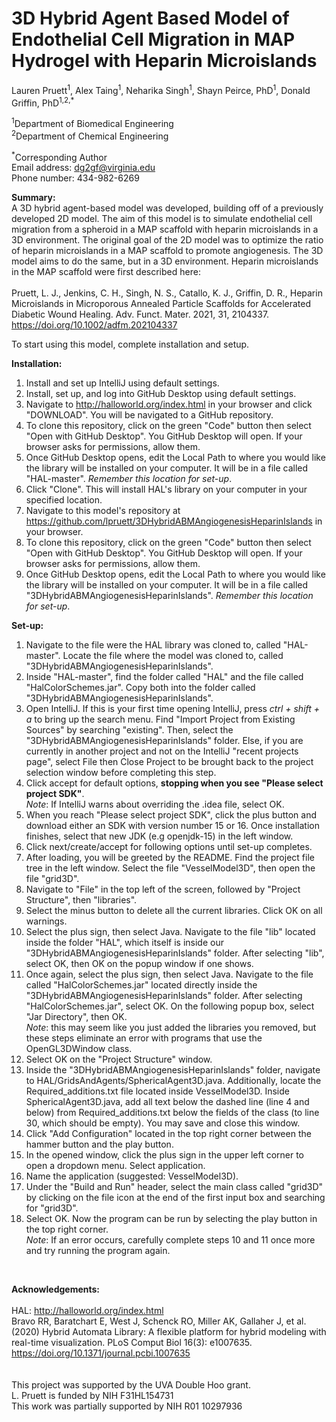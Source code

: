 # 3D Hybrid Agent Based Model of Endothelial Cell Migration in MAP Hydrogel with Heparin Microislands

Lauren Pruett<sup>1</sup>, Alex Taing<sup>1</sup>, Neharika Singh<sup>1</sup>, Shayn Peirce, PhD<sup>1</sup>, Donald Griffin, PhD<sup>1,2,*</sup>

<sup>1</sup>Department of Biomedical Engineering<br>
<sup>2</sup>Department of Chemical Engineering

<sup>*</sup>Corresponding Author<br>
Email address: dg2gf@virginia.edu <br>
Phone number: 434-982-6269<br>

<b>Summary:</b> <br>
A 3D hybrid agent-based model was developed, building off of a previously developed 2D model. The aim of this model
is to simulate endothelial cell migration from a spheroid in a MAP scaffold with heparin microislands in a 3D environment.
The original goal of the 2D model was to optimize the ratio of heparin microislands in a MAP scaffold to promote angiogenesis.
The 3D model aims to do the same, but in a 3D environment.
Heparin microislands in the MAP scaffold were first described here: <br><br>
Pruett, L. J., Jenkins, C. H., Singh, N. S., Catallo, K. J., Griffin, D. R., Heparin Microislands in Microporous
Annealed Particle Scaffolds for Accelerated Diabetic Wound Healing. Adv. Funct. Mater. 2021, 31, 2104337. https://doi.org/10.1002/adfm.202104337

To start using this model, complete installation and setup.

<b>Installation:</b>
1) Install and set up IntelliJ using default settings.
2) Install, set up, and log into GitHub Desktop using default settings.
3) Navigate to http://halloworld.org/index.html in your browser and click "DOWNLOAD". You will be navigated to a GitHub repository.
4) To clone this repository, click on the green "Code" button then select "Open with GitHub Desktop".  You GitHub Desktop will open.  If your browser asks for permissions, allow them.
5) Once GitHub Desktop opens, edit the Local Path to where you would like the library will be installed on your computer. It will be in a file called "HAL-master". _Remember this location for set-up_.
6) Click "Clone". This will install HAL's library on your computer in your specified location.
7) Navigate to this model's repository at https://github.com/lpruett/3DHybridABMAngiogenesisHeparinIslands in your browser.
8) To clone this repository, click on the green "Code" button then select "Open with GitHub Desktop".  You GitHub Desktop will open.  If your browser asks for permissions, allow them.
9) Once GitHub Desktop opens, edit the Local Path to where you would like the library will be installed on your computer. It will be in a file called "3DHybridABMAngiogenesisHeparinIslands". _Remember this location for set-up_.

<b>Set-up:</b>

1) Navigate to the file were the HAL library was cloned to, called "HAL-master". Locate the file where the model was cloned to, called "3DHybridABMAngiogenesisHeparinIslands".
2) Inside "HAL-master", find the folder called "HAL" and the file called "HalColorSchemes.jar". Copy both into the folder called "3DHybridABMAngiogenesisHeparinIslands".
3) Open IntelliJ. If this is your first time opening IntelliJ, press _ctrl + shift + a_ to bring up the search menu. Find "Import Project from Existing Sources" by searching "existing". Then, select the "3DHybridABMAngiogenesisHeparinIslands" folder. Else, if you are currently in another project and not on the IntelliJ "recent projects page", select File then Close Project to be brought back to the project selection window before completing this step.
4) Click accept for default options, <b>stopping when you see "Please select project SDK"</b>. <br> _Note_: If IntelliJ warns about overriding the .idea file, select OK.
5) When you reach "Please select project SDK", click the plus button and download either an SDK with version number 15 or 16.  Once installation finishes, select that new JDK (e.g openjdk-15) in the left window.
6) Click next/create/accept for following options until set-up completes.
7) After loading, you will be greeted by the README. Find the project file tree in the left window.  Select the file "VesselModel3D", then open the file "grid3D".
8) Navigate to "File" in the top left of the screen, followed by "Project Structure", then "libraries".
9) Select the minus button to delete all the current libraries. Click OK on all warnings.
10) Select the plus sign, then select Java. Navigate to the file "lib" located inside the folder "HAL", which itself is inside our "3DHybridABMAngiogenesisHeparinIslands" folder.  After selecting "lib", select OK, then OK on the popup window if one shows.
11) Once again, select the plus sign, then select Java. Navigate to the file called "HalColorSchemes.jar" located directly inside the "3DHybridABMAngiogenesisHeparinIslands" folder. After selecting "HalColorSchemes.jar", select OK.  On the following popup box, select "Jar Directory", then OK. <br>
    _Note_: this may seem like you just added the libraries you removed, but these steps eliminate an error with programs that use the OpenGL3DWindow class.
12) Select OK on the "Project Structure" window.
13) Inside the "3DHybridABMAngiogenesisHeparinIslands" folder, navigate to HAL/GridsAndAgents/SphericalAgent3D.java.  Additionally, locate the Required_additions.txt file located inside VesselModel3D. Inside SphericalAgent3D.java, add all text below the dashed line (line 4 and below) from Required_additions.txt below the fields of the class (to line 30, which should be empty).  You may save and close this window.
14) Click "Add Configuration" located in the top right corner between the hammer button and the play button.
15) In the opened window, click the plus sign in the upper left corner to open a dropdown menu. Select application.
16) Name the application (suggested: VesselModel3D).
17) Under the "Build and Run" header, select the main class called "grid3D" by clicking on the file icon at the end of the first input box and searching for "grid3D".
18) Select OK. Now the program can be run by selecting the play button in the top right corner. <br>
    _Note_: If an error occurs, carefully complete steps 10 and 11 once more and try running the program again.

<br>

<b>Acknowledgements:</b> <br><br>
HAL: http://halloworld.org/index.html <br>
Bravo RR, Baratchart E, West J, Schenck RO, Miller AK, Gallaher J, et al. (2020) Hybrid Automata Library: A flexible platform for hybrid modeling with real-time visualization. PLoS Comput Biol 16(3): e1007635. https://doi.org/10.1371/journal.pcbi.1007635
<br>
<br>
<br>
This project was supported by the UVA Double Hoo grant. <br>
L. Pruett is funded by NIH F31HL154731<br>
This work was partially supported by NIH R01 10297936<br>

